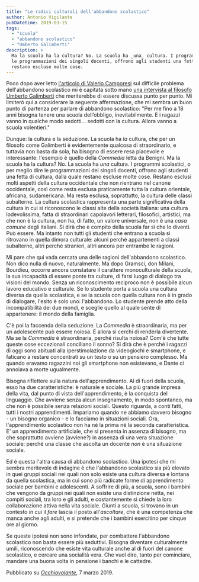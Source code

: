 ```yaml
---
title: "Le radici culturali dell'abbandono scolastico"
author: Antonio Vigilante
pubDatetime: 2019-03-15
tags: 
  - "scuola"
  - "abbandono scolastico"
  - "Umberto Galimberti"
description: >
  Ma la scuola ha la cultura? No. La scuola ha _una_ cultura. I programmi scolastici, o per meglio dire 
  le programmazioni dei singoli docenti, offrono agli studenti una fetta di cultura, dalla quale 
  restano escluse molte cose.
---
```


Poco dopo aver letto [l'articolo di Valerio Camporesi](https://www.communiti.it/2025/01/abbandono-scolastico/) sul difficile problema dell'abbandono scolastico mi è capitata sotto mano [una intervista al filosofo Umberto Galimberti](https://ilghignolibreria.wordpress.com/2019/03/19/i-ragazzi-vanno-sedotti-con-la-cultura-ci-vuole-una-scuola-dellobbligo-fatta-bene-fino-a-18-anni-poi-tante-letture-umberto-galimberti/) che meriterebbe di essere discussa punto per punto. Mi limiterò qui a considerare la seguente affermazione, che mi sembra un buon punto di partenza per parlare di abbandono scolastico: "Per me fino a 18 anni bisogna tenere una scuola dell’obbligo, inevitabilmente. E i ragazzi vanno in qualche modo sedotti… sedotti con la cultura. Allora vanno a scuola volentieri."  

Dunque: la cultura e la seduzione. La scuola ha _la_ cultura, che per un filosofo come Galimberti è evidentemente qualcosa di straordinario, e tuttavia non basta da sola, ha bisogno di essere resa piacevole e interessante: l'esempio è quello della _Commedia_ letta da Benigni. Ma la scuola ha la cultura? No. La scuola ha _una_ cultura. I programmi scolastici, o per meglio dire le programmazioni dei singoli docenti, offrono agli studenti una fetta di cultura, dalla quale restano escluse molte cose. Restano esclusi molti aspetti della cultura occidentale che non rientrano nel canone occidentale, così come resta esclusa praticamente tutta la cultura orientale, africana, sudamericana. Ma resta esclusa, soprattutto, la cultura delle classi subalterne. La cultura scolastica rappresenta una parte significativa della cultura in cui si riconoscono le classi alte della società italiana: una cultura lodevolissima, fatta di straordinari capolavori letterari, filosofici, artistici, ma che non è la cultura, non ha, di fatto, un valore universale, non è una _casa comune_ degli italiani. Si dirà che è compito della scuola far sì che lo diventi. Può essere. Ma intanto non tutti gli studenti che entrano a scuola si ritrovano in quella dimora culturale: alcuni perché appartenenti a classi subalterne, altri perché stranieri, altri ancora per entrambe le ragioni.  
  
Mi pare che qui vada cercata una delle ragioni dell'abbandono scolastico. Non dico nulla di nuovo, naturalmente. Ma dopo Gramsci, don Milani, Bourdieu, occorre ancora constatare il carattere monoculturale della scuola, la sua incapacità di essere ponte tra culture, di farsi luogo di dialogo tra visioni del mondo. Senza un riconoscimento reciproco non è possibile alcun lavoro educativo e culturale. Se lo studente porta a scuola una cultura diversa da quella scolastica, e se la scuola con quella cultura non è in grado di dialogare, l'esito è solo uno: l'abbandono. Lo studente prende atto della incompatibilità dei due mondi, e sceglie quello al quale sente di appartenere: il mondo della famiglia.  

C'è poi la faccenda della seduzione. La _Commedia_ è straordinaria, ma per un adolescente può essere noiosa. E allora si cerchi di renderla divertente. Ma se la _Commedia_ è straordinaria, perché risulta noiosa? Com'è che tutte queste cose eccezionali conciliano il sonno? Si dirà che è perché i ragazzi di oggi sono abituati alla iperstimolazione da videogiochi e smartphone, e faticano a restare concentrati su un testo o su un pensiero complesso. Ma quando eravamo ragazzini noi gli smartphone non esistevano, e Dante ci annoiava a morte ugualmente.  

Bisogna riflettere sulla natura dell'apprendimento. Al di fuori della scuola, esso ha due caratteristiche: è naturale e sociale. La più grande impresa della vita, dal punto di vista dell'apprendimento, è la conquista del linguaggio. Che avviene senza alcun insegnamento, in modo spontaneo, ma che non è possibile senza relazioni sociali. Questo riguarda, a conti fatti, tutti i nostri apprendimenti. Impariamo quando ne abbiamo davvero bisogno - un bisogno organico - e lo facciamo in situazioni sociali. Ora, l'apprendimento scolastico non ha né la prima né la seconda caratteristica. E' un apprendimento artificiale, che si presenta in assenza di bisogno, ma che soprattutto avviene (avviene?) in assenza di una vera situazione sociale: perché una classe che ascolta un docente _non_ è una situazione sociale.  

Ed è questa l'altra causa di abbandono scolastico. Una ipotesi che mi sembra meritevole di indagine è che l'abbandono scolastico sia più elevato in quei gruppi sociali nei quali non solo esiste una cultura diversa e lontana da quella scolastica, ma in cui sono più radicate forme di apprendimento sociale per bambini e adolescenti. A soffrire di più, a scuola, sono i bambini che vengono da gruppi nei quali non esiste una distinzione netta, nei compiti sociali, tra loro e gli adulti, e costantemente si chiede la loro collaborazione attiva nella vita sociale. Giunti a scuola, si trovano in un contesto in cui il _fare_ lascia il posto all'_ascoltare_, che è una competenza che manca anche agli adulti, e si pretende che i bambini esercitino per cinque ore al giorno.  

Se queste ipotesi non sono infondate, per combattere l'abbandono scolastico non basta essere più seduttivi. Bisogna diventare culturalmente umili, riconoscendo che esiste vita culturale anche al di fuori del canone scolastico, e cercare una socialità vera. Che vuol dire, tanto per cominciare, mandare una buona volta in pensione i banchi e le cattedre.  
  
Pubblicato su _[Occhiovolante](https://www.occhiovolante.com/2019/radici-culturali-abbandono-scolastico/)_, 7 marzo 2019.
